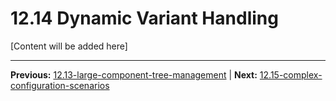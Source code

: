 # 12.14 Dynamic Variant Handling

[Content will be added here]

---

**Previous:** [12.13-large-component-tree-management](./12.13-large-component-tree-management.md) | **Next:** [12.15-complex-configuration-scenarios](./12.15-complex-configuration-scenarios.md)
